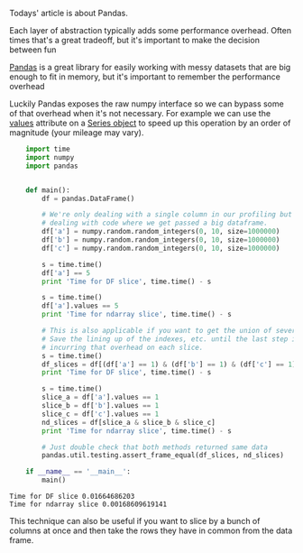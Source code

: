 Todays' article is about Pandas.

Each layer of abstraction typically adds some performance overhead.  Often
times that's a great tradeoff, but it's important to make the decision between
fun

[Pandas](http://pandas.pydata.org) is a great library for easily working with
messy datasets that are big enough to fit in memory, but it's important to
remember the performance overhead 

Luckily Pandas exposes the raw numpy interface so we can bypass some of that
overhead when it's not necessary.  For example we can use the
[values](http://pandas.pydata.org/pandas-docs/stable/generated/pandas.Series.values.html#pandas.Series.values)
attribute on a [Series object](http://pandas.pydata.org/pandas-docs/stable/generated/pandas.Series.html#pandas.Series) to speed up this operation by an order of magnitude (your mileage may vary).


```python
    import time
    import numpy
    import pandas


    def main():
        df = pandas.DataFrame()

        # We're only dealing with a single column in our profiling but assume we're
        # dealing with code where we get passed a big dataframe.
        df['a'] = numpy.random.random_integers(0, 10, size=1000000)
        df['b'] = numpy.random.random_integers(0, 10, size=1000000)
        df['c'] = numpy.random.random_integers(0, 10, size=1000000)

        s = time.time()
        df['a'] == 5
        print 'Time for DF slice', time.time() - s

        s = time.time()
        df['a'].values == 5
        print 'Time for ndarray slice', time.time() - s

        # This is also applicable if you want to get the union of several columns.
        # Save the lining up of the indexes, etc. until the last step instead of
        # incurring that overhead on each slice.
        s = time.time()
        df_slices = df[(df['a'] == 1) & (df['b'] == 1) & (df['c'] == 1)]
        print 'Time for DF slice', time.time() - s

        s = time.time()
        slice_a = df['a'].values == 1
        slice_b = df['b'].values == 1
        slice_c = df['c'].values == 1
        nd_slices = df[slice_a & slice_b & slice_c]
        print 'Time for ndarray slice', time.time() - s

        # Just double check that both methods returned same data
        pandas.util.testing.assert_frame_equal(df_slices, nd_slices)

    if __name__ == '__main__':
        main()
```


    Time for DF slice 0.01664686203
    Time for ndarray slice 0.00168609619141


This technique can also be useful if you want to slice by a bunch of columns at
once and then take the rows they have in common from the data frame.
